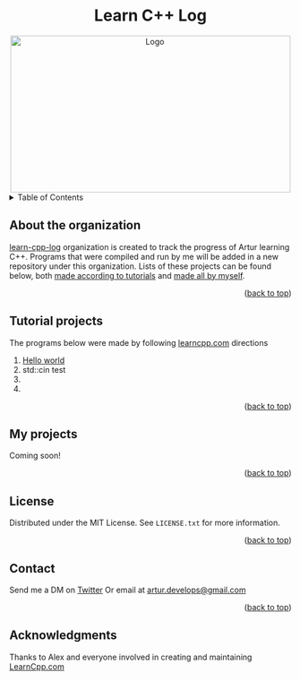 <a id="readme-top"></a>

<h1 align="center">Learn C++ Log</h1>

<div align="center">
    <img src="https://media3.giphy.com/media/v1.Y2lkPTc5MGI3NjExODhsbm91aTl4djJ3cm9pcjBxMHo5ZzZ1MzNrY3RrY2IzMHJoMDJ0ZCZlcD12MV9pbnRlcm5hbF9naWZfYnlfaWQmY3Q9Zw/aNqEFrYVnsS52/giphy.webp" alt="Logo" width="500" height="280">

</div>


<details>
  <summary>Table of Contents</summary>
  <ul>
    <li>
      <a href="#about-the-organization">About the organization</a>
    </li>
    <li><a href="#tutorial-projects">Tutorial projects</a></li>
    <li><a href="#my-projects">My projects</a></li>
    <li><a href="#license">License</a></li>
    <li><a href="#contact">Contact</a></li>
    <li><a href="#acknowledgments">Acknowledgments</a></li>
  </ul>
</details>

<!-- ABOUT THE PROJECT -->
## About the organization
<a href="https://github.com/learn-cpp-log">learn-cpp-log</a> organization is created to track the progress of Artur learning C++.
Programs that were compiled and run by me will be added in a new repository under this organization.
Lists of these projects can be found below, both <a href="#tutorial-projects">made according to tutorials</a> and <a href="#my-projects">made all by myself</a>.
<p align="right">(<a href="#readme-top">back to top</a>)</p>

## Tutorial projects
The programs below were made by following <a href="https://www.learncpp.com/">learncpp.com</a> directions

<ol>
  <li><a href='#'>Hello world</a></li>
  <li><a href=''></a>std::cin test</li>
  <li><a href=''></a></li>
  <li><a href=''></a></li>
</ol>
<p align="right">(<a href="#readme-top">back to top</a>)</p>

<!-- MY PROJECTS -->
## My projects

Coming soon!
<p align="right">(<a href="#readme-top">back to top</a>)</p>

<!-- LICENSE -->
## License

Distributed under the MIT License. See `LICENSE.txt` for more information.

<p align="right">(<a href="#readme-top">back to top</a>)</p>

## Contact
Send me a DM on <a href="https://x.com/ArturGalata">Twitter</a>
Or email at artur.develops@gmail.com

<p align="right">(<a href="#readme-top">back to top</a>)</p>

## Acknowledgments
Thanks to Alex and everyone involved in creating and maintaining <a href="https://www.learncpp.com/">LearnCpp.com</a>
